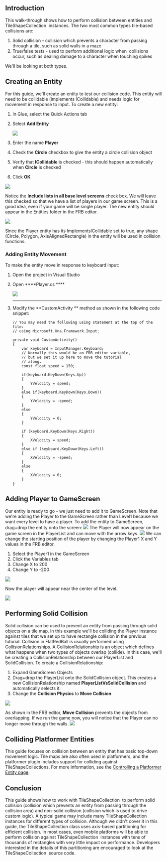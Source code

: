 ## Introduction

This walk-through shows how to perform collision between entities and TileShapeCollection  instances. The two most common types tile-based collisions are:

1.  Solid collision - collision which prevents a character from passing through a tile, such as solid walls in a maze
2.  True/false tests - used to perform additional logic when  collisions occur, such as dealing damage to a character when touching spikes

We'll be looking at both types.

## Creating an Entity

For this guide, we'll create an entity to test our collision code. This entity will need to be collidable (implements ICollidable) and needs logic for movement in response to input. To create a new entity:

1.  In Glue, select the Quick Actions tab

2.  Select ****Add Entity****

    ![](/media/2021-02-img_603160c08e65a.png)

3.  Enter the name **Player**

4.  Check the **Circle** checkbox to give the entity a circle collision object

5.  Verify that **ICollidable** is checked - this should happen automatically when **Circle** is checked

6.  Click ****OK****

![](/media/2021-02-img_60316693e8c55.png)

Notice the **Include lists in all base level screens** check box. We will leave this checked so that we have a list of players in our game screen. This is a good idea, even if your game will be single player. The new entity should appear in the Entities folder in the FRB editor.

![](/media/2018-04-img_5adb4ebc01113.png)

Since the Player entity has its ImplementsICollidable set to true, any shape (Circle, Polygon, AxisAlignedRectangle) in the entity will be used in collision functions.

### Adding Entity Movement

To make the entity move in response to keyboard input:

1.  Open the project in Visual Studio

2.  Open ****Player.cs ****

    ![](/media/2021-02-img_6031701d1758d.png)

    ** **

3.  Modify the **CustomActivity ** method as shown in the following code snippet:

    ``` lang:c#
    // You may need the following using statement at the top of the file:
    // using Microsoft.Xna.Framework.Input;

    private void CustomActivity()
    {
        var keyboard = InputManager.Keyboard;
        // Normally this would be an FRB editor variable,
        // but we set it up here to move the tutorial
        // along.
        const float speed = 150;

        if(keyboard.KeyDown(Keys.Up))
        {
            YVelocity = speed;
        }
        else if(keyboard.KeyDown(Keys.Down))
        {
            YVelocity = -speed;
        }
        else
        {
            YVelocity = 0;
        }

        if (keyboard.KeyDown(Keys.Right))
        {
            XVelocity = speed;
        }
        else if (keyboard.KeyDown(Keys.Left))
        {
            XVelocity = -speed;
        }
        else
        {
            XVelocity = 0;
        }
    }
    ```

## Adding Player to GameScreen

Our entity is ready to go - we just need to add it to GameScreen. Note that we're adding the Player to the GameScreen rather than Level1 because we want every level to have a player. To add the entity to GameScreen, drag+drop the entity onto the screen: [![](/media/2016-08-2021_February_20_135021.gif)](/media/2016-08-2021_February_20_135021.gif) The Player will now appear on the game screen in the PlayerList and can move with the arrow keys. [![](/media/2016-08-2021_February_20_131426.gif)](/media/2016-08-2021_February_20_131426.gif) We can change the starting position of the player by changing the Player1 X and Y values in the FRB editor.

1.  Select the Player1 in the GameScreen
2.  Click the Variables tab
3.  Change X to 200
4.  Change Y to -200

![](/media/2021-02-img_603171273de31.png)

Now the player will appear near the center of the level.

![](/media/2021-02-img_6031714ab082d.png)

## Performing Solid Collision

Solid collision can be used to prevent an entity from passing through solid objects on a tile map. In this example we'll be colliding the Player instance against tiles that we set up to have rectangle collision in the previous tutorial. Collision in FlatRedBall is usually performed using CollisionRelationships. A CollisionRelationship is an object which defines what happens when two types of objects overlap (collide). In this case, we'll be creating a CollisionRelationship between our PlayerList and SolidCollision. To create a CollisionRelationship:

1.  Expand GameScreen Objects
2.  Drag+drop the PlayerList onto the SolidCollision object. This creates a new CollisionRelationship named **PlayerListVsSolidCollision** and automatically selects it.
3.  Change the **Collision Physics** to **Move Collision**

[![](/media/2016-08-2021_February_20_131433.gif)](/media/2016-08-2021_February_20_131433.gif)

As shown in the FRB editor, **Move Collision** prevents the objects from overlapping. If we run the game now, you will notice that the Player can no longer move through the walls. [![](/media/2016-08-2021_February_20_133236.gif)](/media/2016-08-2021_February_20_133236.gif)

## Colliding Platformer Entities

This guide focuses on collision between an entity that has basic top-down movement logic. Tile maps are also often used in platformers, and the platformer plugin includes support for colliding against TileShapeCollections. For more information, see the [Controlling a Platformer Entity page](/documentation/tools/platformer-plugin/03-controlling-a-platformer-entity.md).

## Conclusion

This guide shows how to work with TileShapeCollection  to perform solid collision (collision which prevents an entity from passing through the collision area) and non-solid collision (collision which is used to drive custom logic). A typical game may include many TileShapeCollection  instances for different types of collision. Although we didn't cover it in this guide, the TileShapeCollection class uses axis-based partitioning for efficient collision. In most cases, even mobile platforms will be able to perform collision against TileShapeCollection  instances with tens of thousands of rectangles with very little impact on performance. Developers interested in the details of this partitioning are encouraged to look at the TileShapeCollection  source code.

